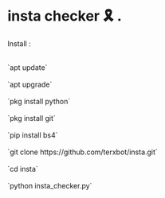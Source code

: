# insta checker 🎗 .

Install :

<br/>
    `apt update`<br/>
<br/>
    `apt upgrade`<br/>
<br/>
    `pkg install python`<br/>
 <br/>
    `pkg install git`<br/>
<br/>
    `pip install bs4`<br/>
 <br/>
    `git clone https://github.com/terxbot/insta.git`<br/>
 <br/>
    `cd insta`<br/>
 <br/>
    `python insta_checker.py`<br/>   


